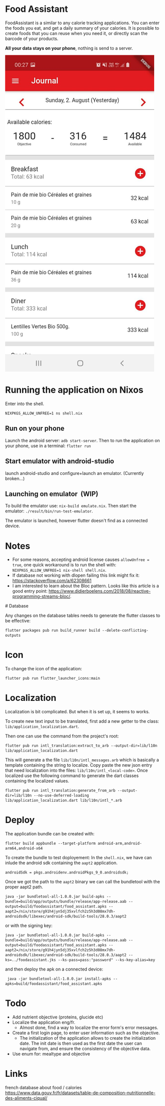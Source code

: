 # Food Assistant

FoodAssistant is a similar to any calorie tracking applications.
You can enter the foods you eat, and get a daily summary of your calories.
It is possible to create foods that you can reuse when you need it, or directly scan the barcode of your products.

**All your data stays on your phone**, nothing is send to a server.

![Screenshot](./img/journal_demo.jpg)

# Running the application on Nixos

Enter into the shell.

```
NIXPKGS_ALLOW_UNFREE=1 ns shell.nix
```

## Run on your phone

Launch the android server: `adb start-server`.
Then to run the application on your phone, use in a terminal: `flutter run`

## Start emulator with android-studio

launch android-studio and configure+launch an emulator. (Currently broken...)

## Launching on emulator  (**WIP**)

To build the emulator use: `nix-build emulate.nix`.
Then start the emulator: `./result/bin/run-test-emulator`.

The emulator is launched, however flutter doesn't find as a connected device.

# Notes

- For some reasons, accepting android license causes `allowUnfree = true`, one quick workaround is to run the shell with: `NIXPKGS_ALLOW_UNFREE=1 nix-shell shell.nix`.
- If database not working with dlopen failing this link might fix it: https://stackoverflow.com/a/62308661
- I am interested to learn about the Bloc pattern. Looks like this article is a good entry point: https://www.didierboelens.com/2018/08/reactive-programming-streams-bloc/.

# Database

Any changes on the database tables needs to generate the flutter classes to be effective:

```
flutter packages pub run build_runner build --delete-conflicting-outputs
```

# Icon

To change the icon of the application:

```
flutter pub run flutter_launcher_icons:main
```

# Localization

Localization is bit complicated.
But when it is set up, it seems to works.

To create new text input to be translated, first add a new getter to the class: `lib/application_localization.dart`.

Then one can use the command from the project's root:

```
flutter pub run intl_translation:extract_to_arb --output-dir=lib/l10n lib/application_localization.dart
```

This will generate a the file `lib/l10n/intl_messages.arb` which is basically a template containing the string to localize.
Copy paste the new json entry that need localization into the files: `lib/l10n/intl_<local-code>`.
Once localized use the following command to generate the dart classes containing the localized values.

```
flutter pub run intl_translation:generate_from_arb --output-dir=lib/l10n --no-use-deferred-loading lib/application_localization.dart lib/l10n/intl_*.arb
```

# Deploy


The application bundle can be created with:

```
flutter build appbundle --target-platform android-arm,android-arm64,android-x64
```

To create the bundle to test doployement:
In the `shell.nix`, we have can inlude the android sdk containing the `aapt2` application.

```
androidSdk = pkgs.androidenv.androidPkgs_9_0.androidsdk;
```

Once we got the path to the `aapt2` binary we can call the bundletool with the proper aapt2 path.

```
java -jar bundletool-all-1.0.0.jar build-apks --bundle=build/app/outputs/bundle/release/app-release.aab --output=build/foodassistant/food_assistant.apks --aapt2=/nix/store/g91h4jyn5dj35xvlfch2z5h3d08mx7dh-androidsdk/libexec/android-sdk/build-tools/28.0.3/aapt2
```

or with the signing key:

```
java -jar bundletool-all-1.0.0.jar build-apks --bundle=build/app/outputs/bundle/release/app-release.aab --output=build/foodassistant/food_assistant.apks --aapt2=/nix/store/g91h4jyn5dj35xvlfch2z5h3d08mx7dh-androidsdk/libexec/android-sdk/build-tools/28.0.3/aapt2 --ks=../foodassistant.jks --ks-pass=pass:"password" --ks-key-alias=key
```

and then deploy the apk on a connected device:

```
 java -jar bundletool-all-1.0.0.jar install-apks --apks=build/foodassistant/food_assistant.apks
```

# Todo

- Add nutrient objective (proteins, glucide etc)
- Localize the application eng/fr.
  - Almost done, find a way to localize the error form's error messages.
- Create a first login page, to enter user information such as the objective.
    - The initialization of the application allows to create the initialization date.
      The init date is then used as the first date the user can navigate from, and ensure the consistency of the objective data.
- Use enum for: mealtype and objective

# Links

french database about food / calories
https://www.data.gouv.fr/fr/datasets/table-de-composition-nutritionnelle-des-aliments-ciqual/
